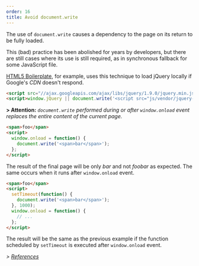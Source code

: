 ```yaml
---
order: 16
title: Avoid document.write
---
```


The use of `document.write` causes a dependency to the page on its return to be fully loaded.

This (bad) practice has been abolished for years by developers, but there are still cases where its use is still required, as in synchronous fallback for some JavaScript file.

[HTML5 Boilerplate](https://github.com/h5bp/html5-boilerplate/), for example, uses this technique to load jQuery locally if Google's *CDN* doesn't respond.

```html
<script src="//ajax.googleapis.com/ajax/libs/jquery/1.9.0/jquery.min.js"></script>
<script>window.jQuery || document.write('<script src="js/vendor/jquery-1.9.0.min.js"><\/script>')</script>
```
**> Attention:** *`document.write` performed during or after `window.onload` event replaces the entire content of the current page.*

```html
<span>foo</span>
<script>
  window.onload = function() {
    document.write('<span>bar</span>');
  };
</script>
```
The result of the final page will be only *bar* and not *foobar* as expected. The same occurs when it runs after `window.onload` event.

```html
<span>foo</span>
<script>
  setTimeout(function() {
    document.write('<span>bar</span>');
  }, 1000);
  window.onload = function() {
    // ...
  };
</script>
```
The result will be the same as the previous example if the function scheduled by `setTimeout` is executed after `window.onload` event.

*> [References](https://github.com/zenorocha/browser-diet/wiki/References#avoid-documentwrite)*